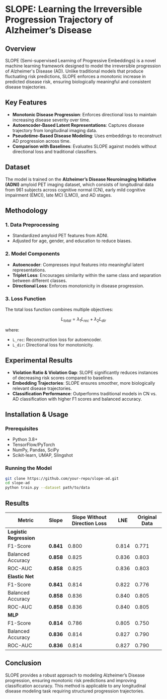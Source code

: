 # SLOPE: Learning the Irreversible Progression Trajectory of Alzheimer’s Disease  

## Overview  
SLOPE (Semi-supervised Learning of Progressive Embeddings) is a novel machine learning framework designed to model the irreversible progression of Alzheimer's Disease (AD). Unlike traditional models that produce fluctuating risk predictions, SLOPE enforces a monotonic increase in predicted disease risk, ensuring biologically meaningful and consistent disease trajectories.  

## Key Features  
- **Monotonic Disease Progression**: Enforces directional loss to maintain increasing disease severity over time.  
- **Autoencoder-Based Latent Representations**: Captures disease trajectory from longitudinal imaging data.  
- **Pseudotime-Based Disease Modeling**: Uses embeddings to reconstruct AD progression across time.  
- **Comparison with Baselines**: Evaluates SLOPE against models without directional loss and traditional classifiers.  

## Dataset  
The model is trained on the **Alzheimer’s Disease Neuroimaging Initiative (ADNI)** amyloid PET imaging dataset, which consists of longitudinal data from 961 subjects across cognitive normal (CN), early mild cognitive impairment (EMCI), late MCI (LMCI), and AD stages.  

## Methodology  
### 1. Data Preprocessing  
- Standardized amyloid PET features from ADNI.  
- Adjusted for age, gender, and education to reduce biases.  

### 2. Model Components  
- **Autoencoder**: Compresses input features into meaningful latent representations.  
- **Triplet Loss**: Encourages similarity within the same class and separation between different classes.  
- **Directional Loss**: Enforces monotonicity in disease progression.  

### 3. Loss Function  
The total loss function combines multiple objectives:  
```math
L_{total} = \lambda_1 L_{rec} +  \lambda_2 L_{dir} 
```  
where:  
- `L_rec`: Reconstruction loss for autoencoder.  
- `L_dir`: Directional loss for monotonicity.  

## Experimental Results  
- **Violation Ratio & Violation Gap**: SLOPE significantly reduces instances of decreasing risk scores compared to baselines.  
- **Embedding Trajectories**: SLOPE ensures smoother, more biologically relevant disease trajectories.  
- **Classification Performance**: Outperforms traditional models in CN vs. AD classification with higher F1 scores and balanced accuracy.  

## Installation & Usage  
### Prerequisites  
- Python 3.8+  
- TensorFlow/PyTorch  
- NumPy, Pandas, SciPy  
- Scikit-learn, UMAP, Slingshot  

### Running the Model  
```bash
git clone https://github.com/your-repo/slope-ad.git
cd slope-ad
python train.py --dataset path/to/data
```  

## Results  
| Metric | Slope | Slope Without Direction Loss | LNE | Original Data |  
|--------|--------|----------------------------|------|--------------|  
| **Logistic Regression** | | | | |  
| F1-Score | **0.841** | 0.800 | 0.814 | 0.771 |  
| Balanced Accuracy | **0.858** | 0.825 | 0.836 | 0.803 |  
| ROC-AUC | **0.858** | 0.825 | 0.836 | 0.803 |  
| **Elastic Net** | | | | |  
| F1-Score | **0.841** | 0.814 | 0.822 | 0.776 |  
| Balanced Accuracy | **0.858** | 0.836 | 0.840 | 0.805 |  
| ROC-AUC | **0.858** | 0.836 | 0.840 | 0.805 |  
| **MLP** | | | | |  
| F1-Score | **0.814** | 0.786 | 0.805 | 0.750 |  
| Balanced Accuracy | **0.836** | 0.814 | 0.827 | 0.790 |  
| ROC-AUC | **0.836** | 0.814 | 0.827 | 0.790 | 

## Conclusion  
SLOPE provides a robust approach to modeling Alzheimer’s Disease progression, ensuring monotonic risk predictions and improving classification accuracy. This method is applicable to any longitudinal disease modeling task requiring structured progression trajectories.
